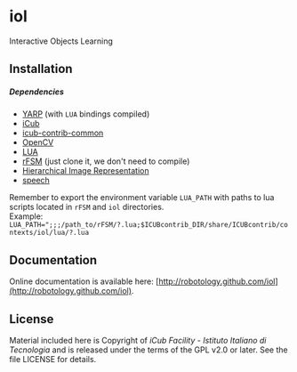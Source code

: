 iol
===

Interactive Objects Learning

## Installation

##### Dependencies
- [YARP](https://github.com/robotology/yarp) (with `LUA` bindings compiled)
- [iCub](https://github.com/robotology/icub-main)
- [icub-contrib-common](https://github.com/robotology/icub-contrib-common)
- [OpenCV](http://opencv.org/downloads.html)
- [LUA](http://wiki.icub.org/yarpdoc/yarp_swig.html#yarp_swig_lua)
- [rFSM](https://github.com/kmarkus/rFSM) (just clone it, we don't need to compile)
- [Hierarchical Image Representation](https://github.com/robotology/himrep)
- [speech](https://github.com/robotology/speech)

Remember to export the environment variable `LUA_PATH` with paths to lua scripts
located in `rFSM` and `iol` directories.<br>
Example: `LUA_PATH=";;;/path_to/rFSM/?.lua;$ICUBcontrib_DIR/share/ICUBcontrib/contexts/iol/lua/?.lua`

## Documentation

Online documentation is available here: [http://robotology.github.com/iol](http://robotology.github.com/iol).

## License

Material included here is Copyright of _iCub Facility - Istituto Italiano di Tecnologia_ and is released under the terms of the GPL v2.0 or later. See the file LICENSE for details.
